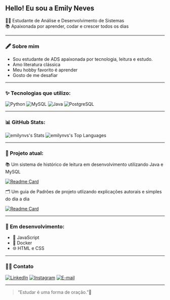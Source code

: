 ## Hello! Eu sou a Emily Neves

👩‍💻 Estudante de Análise e Desenvolvimento de Sistemas  
📚 Apaixonada por aprender, codar e crescer todos os dias  

---
### 🖋 Sobre mim

 - Sou estudante de ADS apaixonada por tecnologia, leitura e estudo.
 - Amo literatura clássica
 - Meu hobby favorito é aprender 
 - Gosto de me desafiar
 
---

### ✨ Tecnologias que utilizo:

![Python](https://img.shields.io/badge/Python-306998?style=for-the-badge&logo=python&logoColor=ffdd54)
![MySQL](https://img.shields.io/badge/MySQL-00618A?style=for-the-badge&logo=mysql&logoColor=white)
![Java](https://img.shields.io/badge/Java-ED8B00?style=for-the-badge&logo=openjdk&logoColor=white)
![PostgreSQL](https://img.shields.io/badge/PostgreSQL-336791?style=for-the-badge&logo=postgresql&logoColor=white)

---

### 📊 GitHub Stats:

![emilynvs's Stats](https://github-readme-stats.vercel.app/api?username=emilynvs&theme=midnight-purple&show_icons=true&hide_border=false&count_private=true)
![emilynvs's Top Languages](https://github-readme-stats.vercel.app/api/top-langs/?username=emilynvs&theme=midnight-purple&show_icons=true&hide_border=false&layout=compact)

---

### 🦉 Projeto atual: 

📚 Um sistema de histórico de leitura em desenvolvimento utilizando Java e MySQL

[![Readme Card](https://github-readme-stats.vercel.app/api/pin/?username=emilynvs&repo=HistoricoDeLeitura&theme=midnight-purple)](https://github.com/emilynvs/HistoricoDeLeitura)

🗂 Um guia de Padrões de projeto utlizando explicações autorais e simples do dia a dia

[![Readme Card](https://github-readme-stats.vercel.app/api/pin/?username=emilynvs&repo=Padroes-de-Projeto&theme=midnight-purple)](https://github.com/emilynvs/Padroes-de-Projeto)

---

### 🌱 Em desenvolvimento:
- 📜 JavaScript
- 🐳 Docker
- 🌐 HTML e CSS

---

### 👩‍💻 Contato

[![LinkedIn](https://img.shields.io/badge/LinkedIn-0077B5?style=for-the-badge&logo=linkedin)](www.linkedin.com/in/emily-neves-nascimento-17a2a7326)
[![Instagram](https://img.shields.io/badge/-Instagram-%23E4405F?style=for-the-badge&logo=instagram&logoColor=white)](https://www.instagram.com/emynvs/)
[![E-mail](https://img.shields.io/badge/-Email-1e1e2e?style=for-the-badge&logo=microsoft-outlook&logoColor=007BFF)](mailto:emilynascimento22@outlook.com)

---


> “Estudar é uma forma de oração.”🌺
<!--
**emilynvs/emilynvs** is a ✨ _special_ ✨ repository because its `README.md` (this file) appears on your GitHub profile.

Here are some ideas to get you started:

- 🔭 I’m currently working on ...
- 🌱 I’m currently learning ...
- 👯 I’m looking to collaborate on ...
- 🤔 I’m looking for help with ...
- 💬 Ask me about ...
- 📫 How to reach me: ...
- 😄 Pronouns: ...
- ⚡ Fun fact: ...
-->
